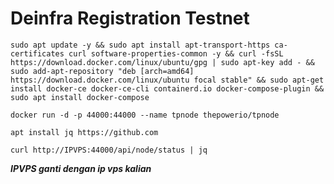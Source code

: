 # Deinfra Registration Testnet

```
sudo apt update -y && sudo apt install apt-transport-https ca-certificates curl software-properties-common -y && curl -fsSL https://download.docker.com/linux/ubuntu/gpg | sudo apt-key add - && sudo add-apt-repository "deb [arch=amd64] https://download.docker.com/linux/ubuntu focal stable" && sudo apt-get install docker-ce docker-ce-cli containerd.io docker-compose-plugin && sudo apt install docker-compose
```

```
docker run -d -p 44000:44000 --name tpnode thepowerio/tpnode
```

```
apt install jq https://github.com
```

```
curl http://IPVPS:44000/api/node/status | jq
```
***IPVPS ganti dengan ip vps kalian***
